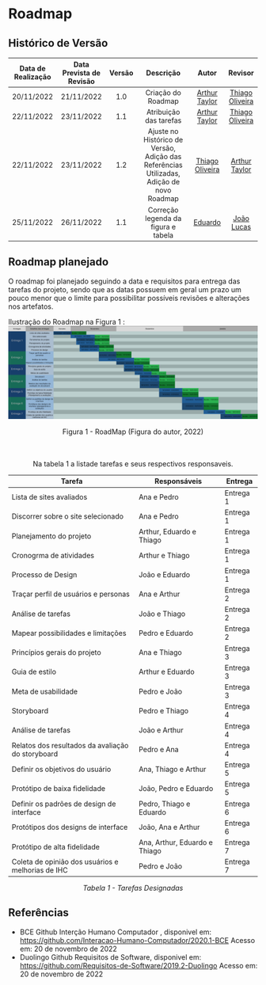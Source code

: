 # Roadmap 

## Histórico de Versão

|Data de Realização|Data Prevista de Revisão|Versão|Descrição|Autor|Revisor|
| :----------: | :------: | :-----------: | :---------: |:---------: | :---------: |
|20/11/2022| 21/11/2022|1.0|Criação do Roadmap| [Arthur Taylor](https://github.com/Eruel6)|[Thiago Oliveira](https://github.com/Thiab394)
|22/11/2022| 23/11/2022|1.1|Atribuição das tarefas| [Arthur Taylor](https://github.com/Eruel6)|[Thiago Oliveira](https://github.com/Thiab394)
|22/11/2022| 23/11/2022|1.2|Ajuste no Histórico de Versão, Adição das Referências Utilizadas, Adição de novo Roadmap|[Thiago Oliveira](https://github.com/Thiab394) |[Arthur Taylor](https://github.com/Eruel6)
25/11/2022| 26/11/2022|1.1|Correção legenda da figura e tabela| [Eduardo](https://github.com/edudsan)|[João Lucas](https://github.com/HacKairos)


## Roadmap planejado

O roadmap foi planejado seguindo a data e requisitos para entrega das tarefas do projeto, sendo que as datas possuem em geral um prazo um pouco menor que o limite para possibilitar possíveis revisões e alterações nos artefatos.

Ilustração do Roadmap na Figura 1 :<br>
<img src="../../assets/images/IHCRoadmap.png" width="1000" ></img>
<p align="center">Figura 1 - RoadMap (Figura do autor, 2022)</p>
<br></br>


<center>
Na tabela 1 a listade tarefas e seus respectivos responsaveis.

| Tarefa | Responsáveis | Entrega |
| --- | --- | --- |
| Lista de sites avaliados | Ana e Pedro | Entrega 1 |
| Discorrer sobre o site selecionado | Ana e Pedro | Entrega 1 |
| Planejamento do projeto | Arthur, Eduardo e Thiago | Entrega 1 |
| Cronogrma de atividades | Arthur e Thiago | Entrega 1 |
| Processo de Design | João e Eduardo | Entrega 1 |
| Traçar perfil de usuários e personas | Ana e Arthur | Entrega 2 |
| Análise de tarefas | João e Thiago | Entrega 2 |
| Mapear possibilidades e limitações | Pedro e Eduardo | Entrega 2 |
| Princípios gerais do projeto | Ana e Thiago | Entrega 3 |
| Guia de estilo | Arthur e Eduardo | Entrega 3 |
| Meta de usabilidade | Pedro e João | Entrega 3 |
| Storyboard | Pedro e Thiago | Entrega 4 |
| Análise de tarefas | João e Arthur | Entrega 4 |
| Relatos dos resultados da avaliação do storyboard | Pedro e Ana | Entrega 4 |
| Definir os objetivos do usuário | Ana, Thiago e Arthur | Entrega 5 |
| Protótipo de baixa fidelidade | João, Pedro e Eduardo | Entrega 5 |
| Definir os padrões de design de interface | Pedro, Thiago e Eduardo| Entrega 6 |
| Protótipos dos designs de interface | João, Ana e Arthur | Entrega 6 |
|Protótipo de alta fidelidade | Ana, Arthur, Eduardo e Thiago | Entrega 7 |
| Coleta de opinião dos usuários e melhorias de IHC | Pedro e João  | Entrega 7 |

*Tabela 1 - Tarefas Designadas*
</center>

## Referências
- BCE Github Interção Humano Computador , disponivel em: https://github.com/Interacao-Humano-Computador/2020.1-BCE Acesso em: 20 de novembro de 2022
- Duolingo Github Requisitos de Software, disponivel em: https://github.com/Requisitos-de-Software/2019.2-Duolingo Acesso em: 20 de novembro de 2022
